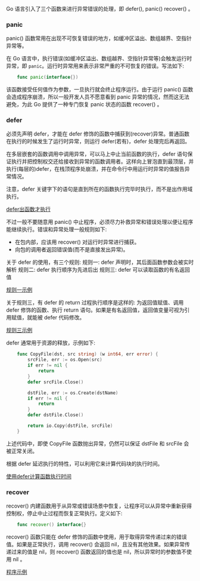 
Go 语言引入了三个函数来进行异常错误的处理，即 defer(), panic() recover() 。

### panic

panic() 函数常用在出现不可恢复错误的地方，如缓冲区溢出、数组越界、空指针异常等。

在 Go 语言中，执行错误(如缓冲区溢出、数组越界、空指针异常等)会触发运行时异常，即 `panic`。运行时异常用来表示非常严重的不可恢复的错误。写法如下:
```go
    func panic(interface{})
```
该函数接受任何值作为参数，一旦执行就会终止程序运行。由于运行 panic() 函数会造成程序崩溃，所以一般开发人员不愿意看到 panic 异常的情况，然而这无法避免，为此 Go 提供了一种专门恢复 panic 状态的函数 recover() 。

### defer

必须先声明 defer，才能在 defer 修饰的函数中捕获到(recover)异常。普通函数在执行的时候发生了运行时异常，则运行 defer(若有)，defer 处理完后再返回。

在多层嵌套的函数调用中调用异常，可以马上中止当前函数的执行，defer 语句保证执行并把控制权交还给接收到异常的函数调用者。这样向上冒泡直到最顶层，并执行(每层的)defer，在栈顶程序处崩溃，并在命令行中用运行时异常的值报告异常情况。

注意，defer 关键字下的语句是直到所在的函数执行完毕时执行，而不是出作用域执行。

[defer出函数才执行](t/07_defer.go)

不过一般不要随意用 panic() 中止程序，必须尽力补救异常和错误处理以便让程序能继续执行。错误和异常处理一般规则如下:
* 在包内部，应该用 recover() 对运行时异常进行捕获。
* 向包的调用者返回错误值(而不是直接发出异常)。

关于 defer 的使用，有三个规则:
规则一: defer 声明时，其后面函数参数会被实时解析
规则二: defer 执行顺序为先进后出
规则三: defer 可以读取函数的有名返回值

[规则一示例](t/07_defer_rule_one.go)

关于规则三，有 defer 的 return 过程执行顺序是这样的: 为返回值赋值、调用 defer 修饰的函数、执行 return 语句。如果是有名返回值，返回值变量可视为引用赋值，就能被 defer 代码修改。

[规则三示例](t/07_defer_rule_thr.go)

defer 通常用于资源的释放，示例如下:
```go
    func CopyFile(dst, src string) (w int64, err error) {
        srcFile, err := os.Open(src)
        if err != nil {
            return
        }
        defer srcFile.Close()

        dstFile, err := os.Create(dstName)
        if err != nil {
            return
        }
        defer dstFile.Close()

        return io.Copy(dstFile, srcFile)
    }
```
上述代码中，即使 CopyFile 函数抛出异常，仍然可以保证 dstFile 和 srcFile 会被正常关闭。

根据 defer 延迟执行的特性，可以利用它来计算代码块的执行时间。

[使用defer计算函数执行时间](t/07_defer_time_cost.go)

### recover

recover() 内建函数用于从异常或错误场景中恢复，让程序可以从异常中重新获得控制权，停止中止过程而恢复正常执行。定义如下:
```go
    func recover() interface{}
```

recover() 函数只能在 defer 修饰的函数中使用，用于取得异常传递过来的错误值。如果是正常执行，调用 recover() 会返回 nil，且没有其他效果。如果异常传递过来的值是 nil，则 recover() 函数返回的值也是 nil，所以异常时的参数值不使用 nil 。

[程序示例](t/07_recover_from_panic.go)
